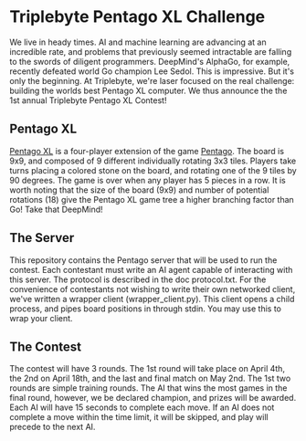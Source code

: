 Triplebyte Pentago XL Challenge
===============================

We live in heady times. AI and machine learning are advancing at an incredible rate, and problems that previously seemed intractable are falling to the swords of diligent programmers. DeepMind's AlphaGo, for example, recently defeated world Go champion Lee Sedol. This is impressive. But it's only the beginning. At Triplebyte, we're laser focused on the real challenge: building the worlds best Pentago XL computer. We thus announce the the 1st annual Triplebyte Pentago XL Contest!


Pentago XL
----------
[Pentago XL](https://boardgamegeek.com/boardgame/21012/pentago-xl) is a four-player extension of the game [Pentago](https://en.wikipedia.org/wiki/Pentago). The board is 9x9, and composed of 9 different individually rotating 3x3 tiles. Players take turns placing a colored stone on the board, and rotating one of the 9 tiles by 90 degrees. The game is over when any player has 5 pieces in a row. It is worth noting that the size of the board (9x9) and number of potential rotations (18) give the Pentago XL game tree a higher branching factor than Go! Take that DeepMind!


The Server
-----------
This repository contains the Pentago server that will be used to run the contest. Each contestant must write an AI agent capable of interacting with this server. The protocol is described in the doc protocol.txt. For the convenience of contestants not wishing to write their own networked client, we've written a wrapper client (wrapper_client.py). This client opens a child process, and pipes board positions in through stdin. You may use this to wrap your client.

The Contest
-----------

The contest will have 3 rounds. The 1st round will take place on April 4th, the 2nd on April 18th, and the last and final match on May 2nd. The 1st two rounds are simple training rounds. The AI that wins the most games in the final round, however, we be declared champion, and prizes will be awarded. Each AI will have 15 seconds to complete each move. If an AI does not complete a move within the time limit, it will be skipped, and play will precede to the next AI.



